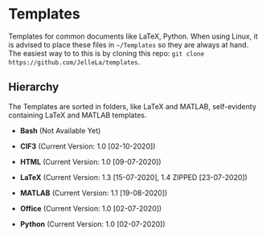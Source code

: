 # Templates
Templates for common documents like LaTeX, Python. When using Linux, it is advised to place these files in `~/Templates` so they are always at hand. The easiest way to to this is by cloning this repo: `git clone https://github.com/JelleLa/templates`.

## Hierarchy
The Templates are sorted in folders, like LaTeX and MATLAB, self-evidenty containing LaTeX and MATLAB templates.

* **Bash** (Not Available Yet)

* **CIF3** (Current Version: 1.0 [02-10-2020])

* **HTML** (Current Version: 1.0 [09-07-2020])

* **LaTeX** (Current Version: 1.3 [15-07-2020], 1.4 ZIPPED [23-07-2020])

* **MATLAB** (Current Version: 1.1 [19-08-2020])

* **Office** (Current Version: 1.0 [02-07-2020])

* **Python** (Current Version: 1.0 [02-07-2020])

